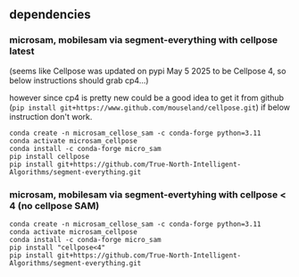 ## dependencies

### microsam, mobilesam via segment-everything with cellpose latest

(seems like Cellpose was updated on pypi May 5 2025 to be Cellpose 4, so below instructions should grab cp4...)

however since cp4 is pretty new could be a good idea to get it from github (```pip install git+https://www.github.com/mouseland/cellpose.git```) if below instruction don't work. 

```
conda create -n microsam_cellose_sam -c conda-forge python=3.11
conda activate microsam_cellpose
conda install -c conda-forge micro_sam
pip install cellpose
pip install git+https://github.com/True-North-Intelligent-Algorithms/segment-everything.git
```

### microsam, mobilesam via segment-evertyhing with cellpose < 4 (no cellpose SAM)

```
conda create -n microsam_cellose_sam -c conda-forge python=3.11
conda activate microsam_cellpose
conda install -c conda-forge micro_sam
pip install "cellpose<4" 
pip install git+https://github.com/True-North-Intelligent-Algorithms/segment-everything.git
```